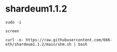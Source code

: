 # shardeum1.1.2
```
sudo -i

screen

curl -o- https://raw.githubusercontent.com/666-eth/shardeum1.1.2/main/shm.sh | bash

```
